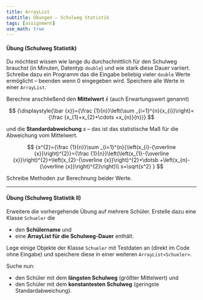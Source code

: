 ```yaml
---
title: ArrayList
subtitle: Übungen – Schulweg Statistik
tags: [assignment]
use_math: true
---
```


#### Übung (Schulweg Statistik)

Du möchtest wissen wie lange du durchschnittlich für den Schulweg brauchst (in Minuten, Datentyp `double`) und wie stark diese Dauer variiert. Schreibe dazu ein Programm das die Eingabe beliebig vieler `double` Werte ermöglicht – beenden wenn 0 eingegeben wird. Speichere alle Werte in einer `ArrayList`. 

Berechne anschließend den **Mittelwert** $\displaystyle{\bar {x}}$ (auch Erwartungswert genannt) 

$$
{\displaystyle{\bar {x}}={\frac {1}{n}}\left(\sum _{i=1}^{n}{x_{i}}\right)={\frac {x_{1}+x_{2}+\cdots +x_{n}}{n}}}
$$


und die **Standardabweichung** $s$ – das ist das statistische Maß für die Abweichung vom Mittelwert.

$$
{s^{2}={\frac {1}{n}}\sum _{i=1}^{n}{\left(x_{i}-{\overline {x}}\right)^{2}}={\frac {1}{n}}\left(\left(x_{1}-{\overline {x}}\right)^{2}+\left(x_{2}-{\overline {x}}\right)^{2}+\dotsb +\left(x_{n}-{\overline {x}}\right)^{2}\right)\\
s=\sqrt{s^2}
}
$$

Schreibe Methoden zur Berechnung beider Werte. 




---

#### Übung (Schulweg Statistik II)

Erweitere die vorhergehende Übung auf mehrere Schüler. Erstelle dazu eine Klasse `Schueler` die 

- den **Schülername** und 
- eine **ArrayList für die Schulweg-Dauer** enthält.

Lege einige Objekte der Klasse `Schueler` mit Testdaten an (direkt im Code ohne Eingabe) und speichere diese in einer weiteren `ArrayList<Schueler>`.

Suche nun:

- den Schüler mit dem **längsten Schulweg** (größter Mittelwert) und 
- den Schüler mit dem **konstantesten Schulweg** (geringste Standardabweichung).

